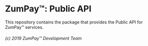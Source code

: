 # ZumPay™: Public API

This repository contains the package that provides the Public API for ZumPay™ services.

###### (c) 2019 ZumPay™ Development Team

